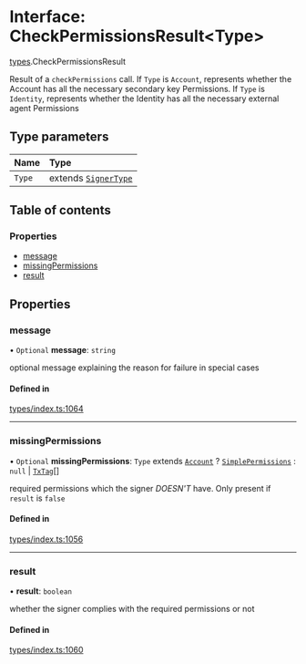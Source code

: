 # Interface: CheckPermissionsResult<Type\>

[types](../wiki/types).CheckPermissionsResult

Result of a `checkPermissions` call. If `Type` is `Account`, represents whether the Account
  has all the necessary secondary key Permissions. If `Type` is `Identity`, represents whether the
  Identity has all the necessary external agent Permissions

## Type parameters

| Name | Type |
| :------ | :------ |
| `Type` | extends [`SignerType`](../wiki/types.SignerType) |

## Table of contents

### Properties

- [message](../wiki/types.CheckPermissionsResult#message)
- [missingPermissions](../wiki/types.CheckPermissionsResult#missingpermissions)
- [result](../wiki/types.CheckPermissionsResult#result)

## Properties

### message

• `Optional` **message**: `string`

optional message explaining the reason for failure in special cases

#### Defined in

[types/index.ts:1064](https://github.com/PolymeshAssociation/polymesh-sdk/blob/2d3ac2ae/src/types/index.ts#L1064)

___

### missingPermissions

• `Optional` **missingPermissions**: `Type` extends [`Account`](../wiki/types.SignerType#account) ? [`SimplePermissions`](../wiki/types.SimplePermissions) : ``null`` \| [`TxTag`](../wiki/generated.types#txtag)[]

required permissions which the signer *DOESN'T* have. Only present if `result` is `false`

#### Defined in

[types/index.ts:1056](https://github.com/PolymeshAssociation/polymesh-sdk/blob/2d3ac2ae/src/types/index.ts#L1056)

___

### result

• **result**: `boolean`

whether the signer complies with the required permissions or not

#### Defined in

[types/index.ts:1060](https://github.com/PolymeshAssociation/polymesh-sdk/blob/2d3ac2ae/src/types/index.ts#L1060)
